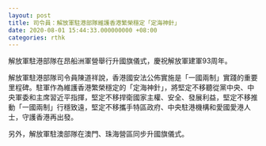 ```yaml
---
layout: post
title: 司令員：解放軍駐港部隊維護香港繁榮穩定「定海神針」
date: 2020-08-01 15:44:33.000000000 +08:00
categories: rthk
---
```


解放軍駐港部隊在昂船洲軍營舉行升國旗儀式，慶祝解放軍建軍93周年。

解放軍駐港部隊司令員陳道祥說，香港國安法公佈實施是「一國兩制」實踐的重要里程碑。駐軍作為維護香港繁榮穩定的「定海神針」，將堅定不移聽從黨中央、中央軍委和主席習近平指揮，堅定不移捍衛國家主權、安全、發展利益，堅定不移推動「一國兩制」行穩致遠，堅定不移攜手特區政府、中央駐港機構和愛國愛港人士，守護香港再出發。

另外，解放軍駐澳部隊在澳門、珠海營區同步升國旗儀式。
